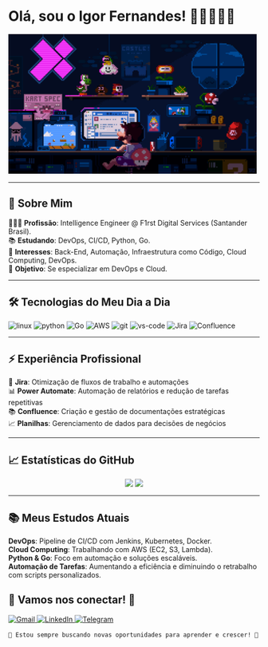 # Olá, sou o Igor Fernandes! 👋🏿👨🏿‍💻
<img height="280" src="roomCod.gif">

---

## 🚀 Sobre Mim

👨🏿‍💻 **Profissão**: Intelligence Engineer @ F1rst Digital Services (Santander Brasil).      
📚 **Estudando**: DevOps, CI/CD, Python, Go.      
🌱 **Interesses**: Back-End, Automação, Infraestrutura como Código, Cloud Computing, DevOps.       
🎯 **Objetivo**: Se especializar em DevOps e Cloud.

---

## 🛠️ Tecnologias do Meu Dia a Dia
 
![linux](	https://img.shields.io/badge/Linux-FCC624?style=for-the-badge&logo=linux&logoColor=black) ![python](https://img.shields.io/badge/Python-14354C?style=for-the-badge&logo=python&logoColor=white) ![Go](https://img.shields.io/badge/Go-00ADD8?style=for-the-badge&logo=go&logoColor=white) ![AWS](	https://img.shields.io/badge/Amazon_AWS-FF9900?style=for-the-badge&logo=amazonaws&logoColor=white) ![git](https://img.shields.io/badge/GIT-E44C30?style=for-the-badge&logo=git&logoColor=white) ![vs-code](https://img.shields.io/badge/Visual_Studio-5C2D91?style=for-the-badge&logo=visual%20studio&logoColor=white) ![Jira](https://img.shields.io/badge/Jira-0052CC?style=for-the-badge&logo=Jira&logoColor=white) ![Confluence](https://img.shields.io/badge/Confluence-172B4D?style=for-the-badge&logo=confluence&logoColor=white)

---

## ⚡ Experiência Profissional
🚀 **Jira**: Otimização de fluxos de trabalho e automações  
📊 **Power Automate**: Automação de relatórios e redução de tarefas repetitivas  
📚 **Confluence**: Criação e gestão de documentações estratégicas  
📈 **Planilhas**: Gerenciamento de dados para decisões de negócios  

---

## 📈 Estatísticas do GitHub

<p align="center"> 
<img height="170em" src="https://github-readme-stats.vercel.app/api?username=igoorfernandes&show_icons=true&theme=radical&include_all_commits=true&count_private=true"/> 
<img height="170em" src="https://github-readme-stats.vercel.app/api/top-langs/?username=igoorfernandes&layout=compact&langs_count=7&theme=radical"/>

---

## 📚 Meus Estudos Atuais

**DevOps**: Pipeline de CI/CD com Jenkins, Kubernetes, Docker.       
**Cloud Computing**: Trabalhando com AWS (EC2, S3, Lambda).         
**Python & Go**: Foco em automação e soluções escaláveis.       
**Automação de Tarefas**: Aumentando a eficiência e diminuindo o retrabalho com scripts personalizados.

## 💬 Vamos nos conectar! 🚀

<a href="mailto:riiguh@gmail.com">
<img src="https://img.shields.io/badge/Gmail-EA4335?style=for-the-badge&logo=gmail&logoColor=white" alt="Gmail">
</a> 
<a href="https://www.linkedin.com/in/igor-fernandes-ads/" target="_blank">
<img src="https://img.shields.io/badge/LinkedIn-0077B5?style=for-the-badge&logo=linkedin&logoColor=white" alt="LinkedIn">
</a> 
<a href="https://t.me/iguziin" target="_blank">
<img src="https://img.shields.io/badge/Telegram-2CA5E0?style=for-the-badge&logo=telegram&logoColor=white" alt="Telegram">
</a>

```
🌟 Estou sempre buscando novas oportunidades para aprender e crescer! 🚀
```



